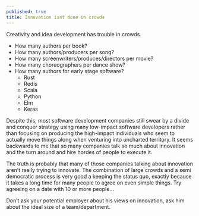 ```yaml
---
published: true
title: Innovation isnt done in crowds
---
```

Creativity and idea development has trouble in crowds. 

- How many authors per book?
- How many authors/producers per song?
- How many screenwriters/produces/directors per movie?
- How many choreographers per dance show?
- How many authors for early stage software?
	- Rust
	- Redis
	- Scala
	- Python
	- Elm
	- Keras

Despite this, most software development companies still swear by a divide and conquer strategy using many low-impact software developers rather than focusing on producing the high-impact individuals who seem to actually move things along when venturing into uncharted territory.
It seems backwards to me that so many companies talk so much about innovation and the turn around and hire hordes of people to execute it.

The truth is probably that many of those companies talking about innovation aren’t really trying to innovate. The combination of large crowds and a semi democratic process is very good a keeping the status quo, exactly because it takes a long time for many people to agree on even simple things. Try agreeing on a date with 10 or more people...

Don’t ask your potential employer about his views on innovation, ask him about the ideal size of a team/department.